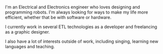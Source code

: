 I'm an Electrical and Electronics engineer who loves designing and programming robots. I'm always looking for ways to make my life more efficient, whether that be with software or hardware.

I currently work in several ETL technologies as a developer and freelancing as a graphic designer.

I also have a lot of interests outside of work, including singing, learning new languages and teaching.
